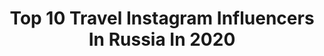 ---
title: Top 10 Travel Instagram Influencers In Russia In 2020
description: >-
  Find top travel Instagram influencers in Russia in 2020. Most popular hashtags: #moscow #hm #travel #liketime.
platform: Instagram
profiles:
  - username: "missis_oleana_mva"
    fullname: >-
      Oleana|Travel 🌸 Fashion
    location: "Russia"
    followers: 27018
    engagement: 718
    commentsToLikes: 0.316855
    id: ck15tif1qi8h90i198jnmos9t
    verified: false
    hashtags: "#faberlic"
  - username: "la_paillette"
    fullname: >-
      ✨𝓣𝓪𝓷𝔂𝓪  𝓢𝓱𝓶𝔂𝓻𝓮𝓿𝓪✨
    location: "Russia"
    followers: 11368
    engagement: 1068
    commentsToLikes: 0.173706
    id: ck8tdolh946do0j78plrmzla3
    verified: false
    hashtags: "#girl, #friday, #photo, #vscocam"
  - username: "eksuzman"
    fullname: >-
      Λ L´ V I N Λ
    location: "Russia"
    followers: 7507
    engagement: 998
    commentsToLikes: 0.077258
    id: ck5hl89i2jr5e0i11wxx9npe0
    verified: false
    hashtags: "#eksuzman"
  - username: "maribuhma"
    fullname: >-
      Mari - SUNNY Days
    location: "Russia"
    followers: 505336
    engagement: 379
    commentsToLikes: 0.116356
    id: ck6tr31igwn7t0j71gban5ii7
    verified: false
    hashtags: "#35weekspregnant, #nsk, #36, #36weekspregnant"
  - username: "kaaaaaaaaaaat"
    fullname: >-
      Kate| In❤️with Paris |Filters
    location: "Russia"
    followers: 42311
    engagement: 396
    commentsToLikes: 0.148545
    id: ck14k2obnnfh50i19cv7eok4k
    verified: false
    hashtags: "#kiehls8, #victoriassecretrussia, #liketime, #kiehlsrussia"
  - username: "jignatieva"
    fullname: >-
      Yulia Ignatieva
    location: "Russia"
    followers: 76133
    engagement: 365
    commentsToLikes: 0.076240
    id: ck5hcskkwjrbn0i112y85kolf
    verified: false
    hashtags: "#covid, #parents, #spring, #news"
  - username: "anastasia.hm"
    fullname: >-
      С ДУШОЙ ПУТЕШЕСТВЕННИКА
    location: "Russia"
    followers: 96220
    engagement: 357
    commentsToLikes: 0.092786
    id: ck0w4c665xulu0i19eod2a79t
    verified: false
    hashtags: "#cacharelparfums, #uniqlo, #lifewear, #mysunlight"
  - username: "volkovajs"
    fullname: >-
      𝒴𝓊𝓁𝒾𝒶𝓃𝒶 𝒱𝑜𝓁𝓀𝑜𝓋𝒶
    location: "Russia"
    followers: 120913
    engagement: 320
    commentsToLikes: 0.054144
    id: ck14k2k16neu50i19035qokqi
    verified: false
    hashtags: "#baileys, #kiehls8, #payotrussia, #dualfix2r"
  - username: "poteryasha.ru"
    fullname: >-
      TRAVEL🌎FOOD🍜LIFESTYLE💗
    location: "Russia"
    followers: 203612
    engagement: 302
    commentsToLikes: 0.033871
    id: ck5pzedto0k930i11iu8ln2qc
    verified: false
    hashtags: "#travelblogging, #asusworld, #sochirussia, #bestphotooftheday"
  - username: "madame_perrier"
    fullname: >-
      Настоящая Франция
    location: "Russia"
    followers: 94328
    engagement: 324
    commentsToLikes: 0.100390
    id: ck15unqeeo23e0i19snlwwa31
    verified: false
    hashtags: "#maryperrier, #iwillsurvivechallenge, #washyourhands"
---